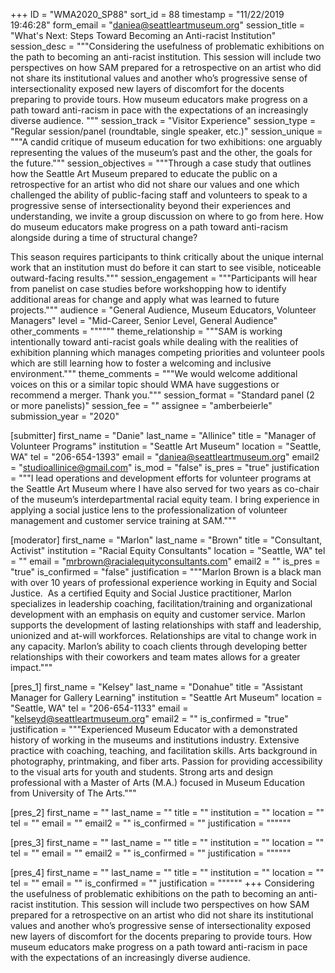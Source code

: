 +++
ID = "WMA2020_SP88"
sort_id = 88
timestamp = "11/22/2019 19:46:28"
form_email = "daniea@seattleartmuseum.org"
session_title = "What's Next: Steps Toward Becoming an Anti-racist Institution"
session_desc = """Considering the usefulness of problematic exhibitions on the path to becoming an anti-racist institution. This session will include two perspectives on how SAM prepared for a retrospective on an artist who did not share its institutional values and another who’s progressive sense of intersectionality exposed new layers of discomfort for the docents preparing to provide tours.   How museum educators make progress on a path toward anti-racism in pace with the expectations of an increasingly diverse audience.
"""
session_track = "Visitor Experience"
session_type = "Regular session/panel (roundtable, single speaker, etc.)"
session_unique = """A candid critique of museum education for two exhibitions: one arguably representing the values of the museum’s past and the other, the goals for the future."""
session_objectives = """Through a case study that outlines how the Seattle Art Museum prepared to educate the public on a retrospective for an artist who did not share our values and one which challenged the ability of public-facing staff and volunteers to speak to a progressive sense of intersectionality beyond their experiences and understanding, we invite a group discussion on where to go from here. How do museum educators make progress on a path toward anti-racism alongside during a time of structural change?

This season requires participants to think critically about the unique internal work that an institution must do before it can start to see visible, noticeable outward-facing results."""
session_engagement = """Participants will hear from panelist on case studies before workshopping how to identify additional areas for change and apply what was learned to future projects."""
audience = "General Audience, Museum Educators, Volunteer Managers"
level = "Mid-Career, Senior Level, General Audience"
other_comments = """"""
theme_relationship = """SAM is working intentionally toward anti-racist goals while dealing with the realities of exhibition planning which manages competing priorities and volunteer pools which are still learning how to foster a welcoming and inclusive environment."""
theme_comments = """We would welcome additional voices on this or a similar topic should WMA have suggestions or recommend a merger. Thank you."""
session_format = "Standard panel (2 or more panelists)"
session_fee = ""
assignee = "amberbeierle"
submission_year = "2020"

[submitter]
first_name = "Danie"
last_name = "Allinice"
title = "Manager of Volunteer Programs"
institution = "Seattle Art Museum"
location = "Seattle, WA"
tel = "206-654-1393"
email = "daniea@seattleartmuseum.org"
email2 = "studioallinice@gmail.com"
is_mod = "false"
is_pres = "true"
justification = """I lead operations and development efforts for volunteer programs at the Seattle Art Museum where I have also served for two years as co-chair of the museum’s interdepartmental racial equity team. I bring experience in applying a social justice lens to the professionalization of volunteer management and customer service training at SAM."""

[moderator]
first_name = "Marlon"
last_name = "Brown"
title = "Consultant, Activist"
institution = "Racial Equity Consultants"
location = "Seattle, WA"
tel = ""
email = "mrbrown@racialequityconsultants.com"
email2 = ""
is_pres = "true"
is_confirmed = "false"
justification = """Marlon Brown is a black man with over 10 years of professional experience working in Equity and Social Justice.  As a certified Equity and Social Justice practitioner, Marlon specializes in leadership coaching, facilitation/training and organizational development with an emphasis on equity and customer service. Marlon supports the development of lasting relationships with staff and leadership, unionized and at-will workforces. Relationships are vital to change work in any capacity. Marlon’s ability to coach clients through developing better relationships with their coworkers and team mates allows for a greater impact."""

[pres_1]
first_name = "Kelsey"
last_name = "Donahue"
title = "Assistant Manager for Gallery Learning"
institution = "Seattle Art Museum"
location = "Seattle, WA"
tel = "206-654-1133"
email = "kelseyd@seattleartmuseum.org"
email2 = ""
is_confirmed = "true"
justification = """Experienced Museum Educator with a demonstrated history of working in the museums and institutions industry. Extensive practice with coaching, teaching, and facilitation skills. Arts background in photography, printmaking, and fiber arts. Passion for providing accessibility to the visual arts for youth and students. Strong arts and design professional with a Master of Arts (M.A.) focused in Museum Education from University of The Arts."""

[pres_2]
first_name = ""
last_name = ""
title = ""
institution = ""
location = ""
tel = ""
email = ""
email2 = ""
is_confirmed = ""
justification = """"""

[pres_3]
first_name = ""
last_name = ""
title = ""
institution = ""
location = ""
tel = ""
email = ""
email2 = ""
is_confirmed = ""
justification = """"""

[pres_4]
first_name = ""
last_name = ""
title = ""
institution = ""
location = ""
tel = ""
email = ""
is_confirmed = ""
justification = """"""
+++
Considering the usefulness of problematic exhibitions on the path to becoming an anti-racist institution. This session will include two perspectives on how SAM prepared for a retrospective on an artist who did not share its institutional values and another who’s progressive sense of intersectionality exposed new layers of discomfort for the docents preparing to provide tours.   How museum educators make progress on a path toward anti-racism in pace with the expectations of an increasingly diverse audience.
